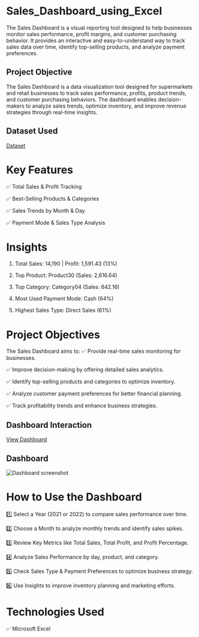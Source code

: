 # Sales_Dashboard_using_Excel
The Sales Dashboard is a visual reporting tool designed to help businesses monitor sales performance, profit margins, and customer purchasing behavior. It provides an interactive and easy-to-understand way to track sales data over time, identify top-selling products, and analyze payment preferences.

## Project Objective
The Sales Dashboard is a data visualization tool designed for supermarkets and retail businesses to track sales performance, profits, product trends, and customer purchasing behaviors. The dashboard enables decision-makers to analyze sales trends, optimize inventory, and improve revenue strategies through real-time insights.

## Dataset Used
<a href="https://github.com/meena-kushwaha/Sales_Dashboard_using_Excel/blob/main/Final%20Project.xlsx">Dataset</a>

#  Key Features
✅ Total Sales & Profit Tracking

✅ Best-Selling Products & Categories

✅ Sales Trends by Month & Day

✅ Payment Mode & Sales Type Analysis

 # Insights
1. Total Sales: 14,190 | Profit: 1,591.43 (13%)

2. Top Product: Product30 (Sales: 2,616.64)

3. Top Category: Category04 (Sales: 642.16)

4. Most Used Payment Mode: Cash (64%)

5. Highest Sales Type: Direct Sales (61%)

# Project Objectives
  The Sales Dashboard aims to:
✅ Provide real-time sales monitoring for businesses.

✅ Improve decision-making by offering detailed sales analytics.

✅ Identify top-selling products and categories to optimize inventory.

✅ Analyze customer payment preferences for better financial planning.

✅ Track profitability trends and enhance business strategies.

## Dashboard Interaction 

<a href="https://github.com/meena-kushwaha/Sales_Dashboard_using_Excel/blob/main/Dashboard%20screenshot.PNG">View Dashboard </a>

## Dashboard
![Dashboard screenshot](https://github.com/user-attachments/assets/d3b4e28b-2adc-456f-88bb-a8129b198792)

# How to Use the Dashboard
1️⃣ Select a Year (2021 or 2022) to compare sales performance over time.

2️⃣ Choose a Month to analyze monthly trends and identify sales spikes.

3️⃣ Review Key Metrics like Total Sales, Total Profit, and Profit Percentage.

4️⃣ Analyze Sales Performance by day, product, and category.

5️⃣ Check Sales Type & Payment Preferences to optimize business strategy.

6️⃣ Use Insights to improve inventory planning and marketing efforts.

# Technologies Used
✅ Microsoft Excel
